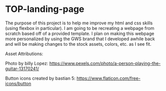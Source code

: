 # TOP-landing-page

The purpose of this project is to help me improve my html and css skills (using flexbox in particular). I am going to be recreating a webpage from scratch based off of a provided template. I plan on making this webpage more personalized by using the GWS brand that I developed awhile back and will be making changes to the stock assets, colors, etc. as I see fit. 

Asset Attributions:

Photo by billy Lopez: https://www.pexels.com/photo/a-person-playing-the-guitar-13170241/

Button icons created by bastian 5: https://www.flaticon.com/free-icons/button